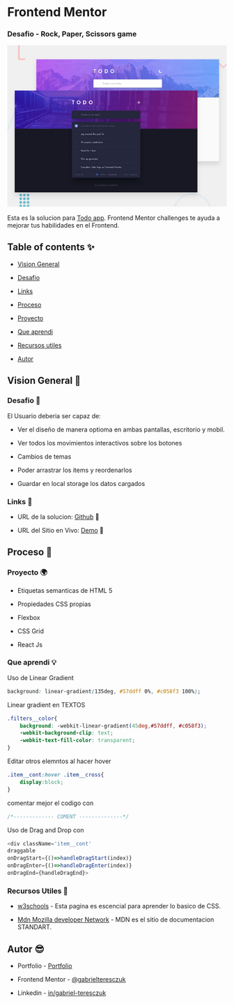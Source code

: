 # Frontend Mentor

### Desafio - Rock, Paper, Scissors game

![Todo app](./public/desktop-preview.jpg)

Esta es la solucion para [Todo app](https://www.frontendmentor.io/challenges/todo-app-Su1_KokOW). Frontend Mentor challenges te ayuda a mejorar tus habilidades en el Frontend.

## Table of contents ✨

- [Vision General](#vision-general-📑)

- [Desafio](#desafio-🏅)

- [Links](#links-🔗)

- [Proceso](#proceso-🔨)

- [Proyecto](#proyecto-🌍)

- [Que aprendi](#que-aprendi-💡)

- [Recursos utiles](#recursos-utiles-🔔)

- [Autor](#autor-😎)

## Vision General 📑

### Desafio 🏅

El Usuario deberia ser capaz de:

- Ver el diseño de manera optioma en ambas pantallas, escritorio y mobil.

- Ver todos los movimientos interactivos sobre los botones

- Cambios de temas

- Poder arrastrar los items y reordenarlos

- Guardar en local storage los datos cargados

### Links 🔗

- URL de la solucion: [Github](https://github.com/gabrielteresczuk/todo-app) 📌

- URL del Sitio en Vivo: [Demo](https://gabrielteresczuk.github.io/todo-app/) 👀

## Proceso 🔨

### Proyecto 🌍

- Etiquetas semanticas de HTML 5

- Propiedades CSS propias

- Flexbox

- CSS Grid

- React Js

### Que aprendi 💡

Uso de Linear Gradient

```css
background: linear-gradient(135deg, #57ddff 0%, #c058f3 100%);
```

Linear gradient en TEXTOS

```css
.filters__color{
    background: -webkit-linear-gradient(45deg,#57ddff, #c058f3);
    -webkit-background-clip: text;
    -webkit-text-fill-color: transparent;
}

```

Editar otros elemntos al hacer hover

```css
.item__cont:hover .item__cross{
    display:block;
}
```

comentar mejor el codigo con

```css
/*------------- COMENT --------------*/
```

Uso de Drag and Drop con

```js
<div className='item__cont' 
draggable 
onDragStart={()=>handleDragStart(index)} 
onDragEnter={()=>handleDragEnter(index)} 
onDragEnd={handleDragEnd}>
```

### Recursos Utiles 🔔

- [w3schools](https://www.w3schools.com/css/) - Esta pagina es escencial para aprender lo basico de CSS.

- [Mdn Mozilla developer Network](https://developer.mozilla.org/es/docs/Web/CSS/CSS_Grid_Layout) - MDN es el sitio de documentacion STANDART.

## Autor 😎

- Portfolio - [Portfolio](https://gabrielteresczuk.github.io/portfolio2/)

- Frontend Mentor - [@gabrielteresczuk](https://www.frontendmentor.io/profile/gabrielteresczuk)

- Linkedin - [in/gabriel-teresczuk](https://www.linkedin.com/in/gabriel-teresczuk/)